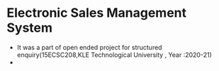 # Electronic Sales Management System
- It was a part of open ended project for structured enquiry(15ECSC208,KLE Technological University , Year :2020-21)
- 
